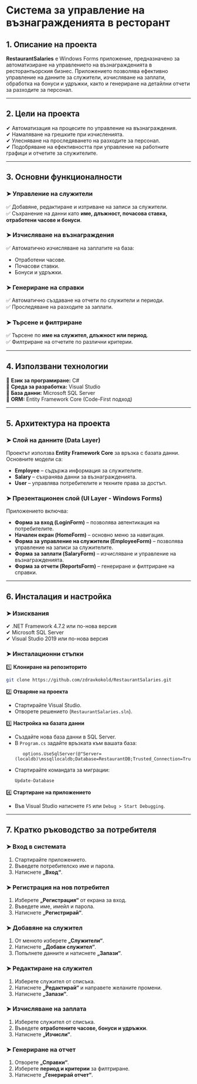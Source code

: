 ﻿# **Система за управление на възнагражденията в ресторант**  

## **1. Описание на проекта**  
**RestaurantSalaries** е Windows Forms приложение, предназначено за автоматизиране на управлението на възнагражденията в ресторантьорския бизнес. Приложението позволява ефективно управление на данните за служители, изчисляване на заплати, обработка на бонуси и удръжки, както и генериране на детайлни отчети за разходите за персонал.  

---

## **2. Цели на проекта**  
✔ Автоматизация на процесите по управление на възнаграждения.  
✔ Намаляване на грешките при изчисленията.  
✔ Улесняване на проследяването на разходите за персонал.  
✔ Подобряване на ефективността при управление на работните графици и отчетите за служителите.  

---

## **3. Основни функционалности**  

### **➤ Управление на служители**  
✅ Добавяне, редактиране и изтриване на записи за служители.  
✅ Съхранение на данни като **име, длъжност, почасова ставка, отработени часове и бонуси**.  

### **➤ Изчисляване на възнаграждения**  
✅ Автоматично изчисляване на заплатите на база:  
   - Отработени часове.  
   - Почасови ставки.  
   - Бонуси и удръжки.  

### **➤ Генериране на справки**  
✅ Автоматично създаване на отчети по служители и периоди.  
✅ Проследяване на разходите за заплати.  

### **➤ Търсене и филтриране**  
✅ Търсене по **име на служител, длъжност или период**.  
✅ Филтриране на отчетите по различни критерии.  

---

## **4. Използвани технологии**  
📌 **Език за програмиране:** C#  
📌 **Среда за разработка:** Visual Studio  
📌 **База данни:** Microsoft SQL Server  
📌 **ORM:** Entity Framework Core (Code-First подход)  

---

## **5. Архитектура на проекта**  

### **➤ Слой на данните (Data Layer)**  
Проектът използва **Entity Framework Core** за връзка с базата данни. Основните модели са:  
- **Employee** – съдържа информация за служителите.  
- **Salary** – съхранява данни за възнагражденията.  
- **User** – управлява потребителите и техните права за достъп.  

### **➤ Презентационен слой (UI Layer - Windows Forms)**  
Приложението включва:  
- **Форма за вход (LoginForm)** – позволява автентикация на потребителите.  
- **Начален екран (HomeForm)** – основно меню за навигация.  
- **Форма за управление на служители (EmployeeForm)** – позволява управление на записи за служителите.  
- **Форма за заплати (SalaryForm)** – изчисляване и управление на възнагражденията.  
- **Форма за отчети (ReportsForm)** – генериране и филтриране на справки.  

---

## **6. Инсталация и настройка**  

### **➤ Изисквания**  
✔ .NET Framework 4.7.2 или по-нова версия  
✔ Microsoft SQL Server  
✔ Visual Studio 2019 или по-нова версия  

### **➤ Инсталационни стъпки**  

1️⃣ **Клониране на репозиторито**  
   ```bash
   git clone https://github.com/zdravkokold/RestaurantSalaries.git
   ```
2️⃣ **Отваряне на проекта**  
   - Стартирайте Visual Studio.  
   - Отворете решението (`RestaurantSalaries.sln`).  

3️⃣ **Настройка на базата данни**  
   - Създайте нова база данни в SQL Server.  
   - В `Program.cs` задайте връзката към вашата база:  
     ```services.AddDbContext<RestaurantSalariesDbContext>(options =>
        options.UseSqlServer(@"Server=(localdb)\mssqllocaldb;Database=RestaurantDB;Trusted_Connection=True;"));
     ```
   - Стартирайте командата за миграции:  
     ```bash
     Update-Database
     ```

4️⃣ **Стартиране на приложението**  
   - Във Visual Studio натиснете `F5` или `Debug > Start Debugging`.  

---

## **7. Кратко ръководство за потребителя**  

### **➤ Вход в системата**  
1. Стартирайте приложението.  
2. Въведете потребителско име и парола.  
3. Натиснете **„Вход“**.  

### **➤ Регистрация на нов потребител**  
1. Изберете **„Регистрация“** от екрана за вход.  
2. Въведете име, имейл и парола.  
3. Натиснете **„Регистрирай“**.  

### **➤ Добавяне на служител**  
1. От менюто изберете **„Служители“**.  
2. Натиснете **„Добави служител“**.  
3. Попълнете данните и натиснете **„Запази“**.  

### **➤ Редактиране на служител**  
1. Изберете служител от списъка.  
2. Натиснете **„Редактирай“** и направете желаните промени.  
3. Натиснете **„Запази“**.  

### **➤ Изчисляване на заплата**  
1. Изберете служител от списъка.  
2. Въведете **отработените часове, бонуси и удръжки**.  
3. Натиснете **„Изчисли“**.  

### **➤ Генериране на отчет**  
1. Отворете **„Справки“**.  
2. Изберете **период и критерии** за филтриране.  
3. Натиснете **„Генерирай отчет“**.